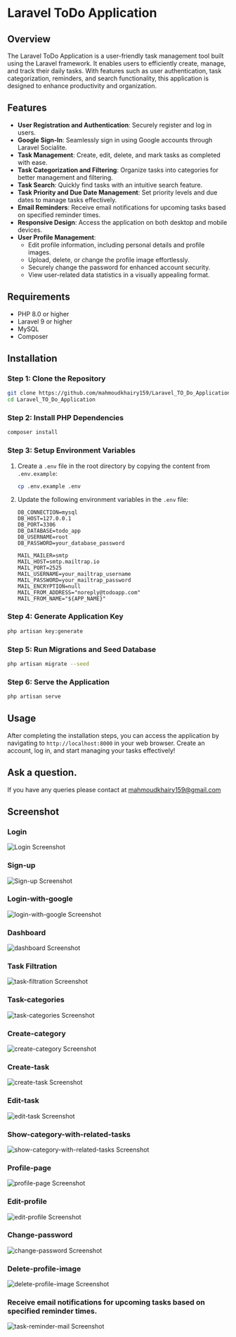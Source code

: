 # Laravel ToDo Application

## Overview

The Laravel ToDo Application is a user-friendly task management tool built using the Laravel framework. It enables users to efficiently create, manage, and track their daily tasks. With features such as user authentication, task categorization, reminders, and search functionality, this application is designed to enhance productivity and organization.

## Features

- **User Registration and Authentication**: Securely register and log in users.
- **Google Sign-In**: Seamlessly sign in using Google accounts through Laravel Socialite.
- **Task Management**: Create, edit, delete, and mark tasks as completed with ease.
- **Task Categorization and Filtering**: Organize tasks into categories for better management and filtering.
- **Task Search**: Quickly find tasks with an intuitive search feature.
- **Task Priority and Due Date Management**: Set priority levels and due dates to manage tasks effectively.
- **Email Reminders**: Receive email notifications for upcoming tasks based on specified reminder times.
- **Responsive Design**: Access the application on both desktop and mobile devices.
- **User Profile Management**:
  - Edit profile information, including personal details and profile images.
  - Upload, delete, or change the profile image effortlessly.
  - Securely change the password for enhanced account security.
  - View user-related data statistics in a visually appealing format.

## Requirements

- PHP 8.0 or higher
- Laravel 9 or higher
- MySQL
- Composer

## Installation

### Step 1: Clone the Repository

```bash
git clone https://github.com/mahmoudkhairy159/Laravel_TO_Do_Application.git
cd Laravel_TO_Do_Application
```

### Step 2: Install PHP Dependencies

```bash
composer install
```

### Step 3: Setup Environment Variables

1. Create a `.env` file in the root directory by copying the content from `.env.example`:

   ```bash
   cp .env.example .env
   ```

2. Update the following environment variables in the `.env` file:

   ```env
   DB_CONNECTION=mysql
   DB_HOST=127.0.0.1
   DB_PORT=3306
   DB_DATABASE=todo_app
   DB_USERNAME=root
   DB_PASSWORD=your_database_password

   MAIL_MAILER=smtp
   MAIL_HOST=smtp.mailtrap.io
   MAIL_PORT=2525
   MAIL_USERNAME=your_mailtrap_username
   MAIL_PASSWORD=your_mailtrap_password
   MAIL_ENCRYPTION=null
   MAIL_FROM_ADDRESS="noreply@todoapp.com"
   MAIL_FROM_NAME="${APP_NAME}"
   ```

### Step 4: Generate Application Key

```bash
php artisan key:generate
```

### Step 5: Run Migrations and Seed Database

```bash
php artisan migrate --seed
```

### Step 6: Serve the Application

```bash
php artisan serve
```
## Usage

After completing the installation steps, you can access the application by navigating to `http://localhost:8000` in your web browser. Create an account, log in, and start managing your tasks effectively!
## Ask a question.
If you have any queries please contact at mahmoudkhairy159@gmail.com

## Screenshot

### Login
![Login Screenshot](screenshots/login.jpg)
### Sign-up
![Sign-up Screenshot](screenshots/sign-up.jpg)
### Login-with-google
![login-with-google Screenshot](screenshots/login-with-google.jpg)
### Dashboard
![dashboard Screenshot](screenshots/dashboard.jpg)
### Task Filtration
![task-filtration Screenshot](screenshots/task-filteration.jpg)
### Task-categories
![task-categories Screenshot](screenshots/task-categories.jpg)
### Create-category
![create-category Screenshot](screenshots/create-category.jpg)
### Create-task
![create-task Screenshot](screenshots/create-task.jpg)
### Edit-task
![edit-task Screenshot](screenshots/edit-task.jpg)
### Show-category-with-related-tasks
![show-category-with-related-tasks Screenshot](screenshots/show-category-with-related-tasks.jpg)
### Profile-page
![profile-page Screenshot](screenshots/profile-page.jpg)
### Edit-profile
![edit-profile Screenshot](screenshots/edit-profile.jpg)
### Change-password
![change-password Screenshot](screenshots/change-password.jpg)
### Delete-profile-image
![delete-profile-image Screenshot](screenshots/delete-profile-image.jpg)
### Receive email notifications for upcoming tasks based on specified reminder times.
![task-reminder-mail Screenshot](screenshots/task-reminder-mail.jpg)

